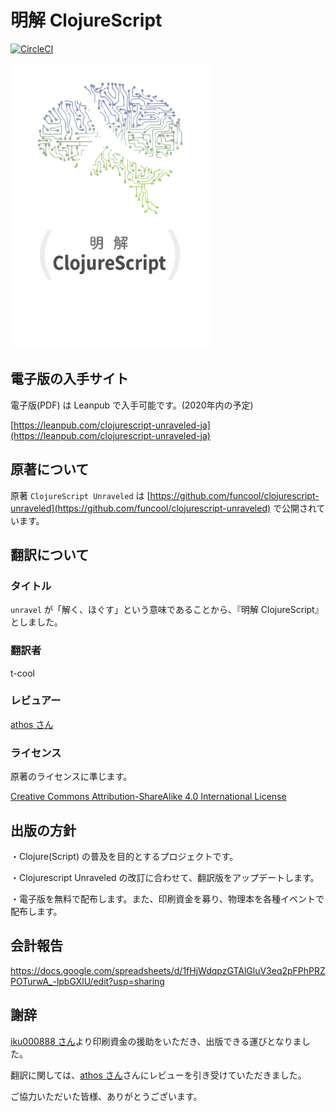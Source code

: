 # 明解 ClojureScript

[![CircleCI](https://circleci.com/gh/t-cool/clojurescript-unraveled.svg?style=svg&circle-token=44b12537d2e6d9d809eea5b8699c68f2d25730ac)](https://circleci.com/gh/t-cool/clojurescript-unraveled)

<kbd><img src="https://github.com/t-cool/clojurescript-unraveled/blob/master/images/cover.png" width="320"></kbd>

## 電子版の入手サイト

電子版(PDF) は Leanpub で入手可能です。(2020年内の予定)

[https://leanpub.com/clojurescript-unraveled-ja](https://leanpub.com/clojurescript-unraveled-ja)

## 原著について

原著 `ClojureScript Unraveled` は [https://github.com/funcool/clojurescript-unraveled](https://github.com/funcool/clojurescript-unraveled) で公開されています。

## 翻訳について

### タイトル

`unravel` が「解く、ほぐす」という意味であることから、『明解 ClojureScript』としました。

### 翻訳者

t-cool

### レビュアー

[athos さん](https://github.com/athos)

### ライセンス

原著のライセンスに準じます。

[Creative Commons Attribution-ShareAlike 4.0 International License](https://creativecommons.org/licenses/by-sa/4.0)

## 出版の方針

・Clojure(Script) の普及を目的とするプロジェクトです。

・Clojurescript Unraveled の改訂に合わせて、翻訳版をアップデートします。

・電子版を無料で配布します。また、印刷資金を募り、物理本を各種イベントで配布します。

## 会計報告

https://docs.google.com/spreadsheets/d/1fHjWdqpzGTAlGluV3eq2pFPhPRZPOTurwA_-lpbGXlU/edit?usp=sharing

## 謝辞

[iku000888 さん](https://github.com/iku000888)より印刷資金の援助をいただき、出版できる運びとなりました。

翻訳に関しては、[athos さん](https://github.com/athos)さんにレビューを引き受けていただきました。

ご協力いただいた皆様、ありがとうございます。
